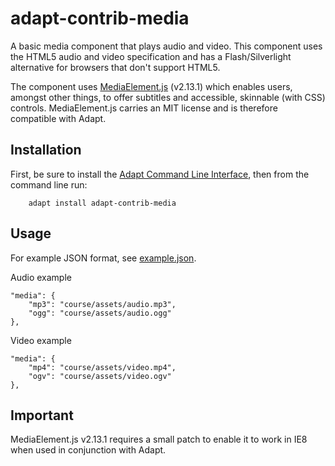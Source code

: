 adapt-contrib-media
===================

A basic media component that plays audio and video. This component uses the HTML5 audio and video specification and has a Flash/Silverlight alternative for browsers that don't support HTML5.

The component uses [MediaElement.js](http://mediaelementjs.com/) (v2.13.1) which enables users, amongst other things, to offer subtitles and accessible, skinnable (with CSS) controls. MediaElement.js carries an MIT license and is therefore compatible with Adapt.

Installation
------------

First, be sure to install the [Adapt Command Line Interface](https://github.com/cajones/adapt-cli), then from the command line run:

		adapt install adapt-contrib-media

Usage
-----

For example JSON format, see [example.json](https://github.com/adaptlearning/adapt-contrib-media/blob/master/example.json).

Audio example

	"media": {
		"mp3": "course/assets/audio.mp3",
		"ogg": "course/assets/audio.ogg"
	},

Video example

	"media": {
		"mp4": "course/assets/video.mp4",
		"ogv": "course/assets/video.ogv"
	},

Important
---------

MediaElement.js v2.13.1 requires a small patch to enable it to work in IE8 when used in conjunction with Adapt.
